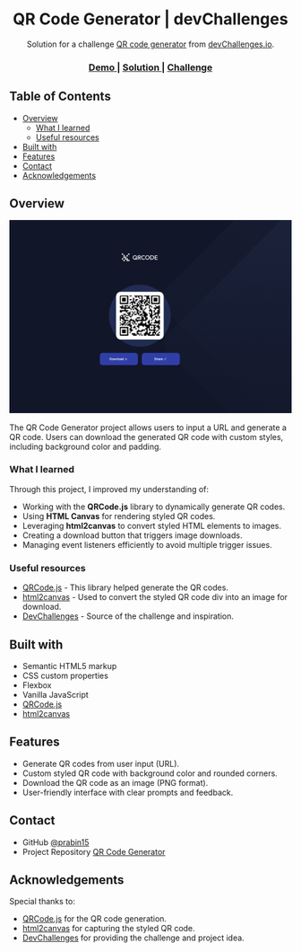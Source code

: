 <h1 align="center">QR Code Generator | devChallenges</h1>

<div align="center">
   Solution for a challenge <a href="https://devchallenges.io/challenge/qa-code-generator" target="_blank">QR code generator</a> from <a href="http://devchallenges.io" target="_blank">devChallenges.io</a>.
</div>

<div align="center">
  <h3>
    <a href="https://prabin15.github.io/QR-code-generator/">
      Demo
    </a>
    <span> | </span>
    <a href="https://github.com/prabin15/QR-code-generator">
      Solution
    </a>
    <span> | </span>
    <a href="https://devchallenges.io/challenge/qa-code-generator">
      Challenge
    </a>
  </h3>
</div>

## Table of Contents

- [Overview](#overview)
  - [What I learned](#what-i-learned)
  - [Useful resources](#useful-resources)
- [Built with](#built-with)
- [Features](#features)
- [Contact](#contact)
- [Acknowledgements](#acknowledgements)

## Overview

![screenshot](/resources/QR-code.png)

The QR Code Generator project allows users to input a URL and generate a QR code. Users can download the generated QR code with custom styles, including background color and padding.

### What I learned

Through this project, I improved my understanding of:

- Working with the **QRCode.js** library to dynamically generate QR codes.
- Using **HTML Canvas** for rendering styled QR codes.
- Leveraging **html2canvas** to convert styled HTML elements to images.
- Creating a download button that triggers image downloads.
- Managing event listeners efficiently to avoid multiple trigger issues.

### Useful resources

- [QRCode.js](https://davidshimjs.github.io/qrcodejs/) - This library helped generate the QR codes.
- [html2canvas](https://html2canvas.hertzen.com/) - Used to convert the styled QR code div into an image for download.
- [DevChallenges](https://devchallenges.io/) - Source of the challenge and inspiration.

## Built with

- Semantic HTML5 markup
- CSS custom properties
- Flexbox
- Vanilla JavaScript
- [QRCode.js](https://davidshimjs.github.io/qrcodejs/)
- [html2canvas](https://html2canvas.hertzen.com/)

## Features

- Generate QR codes from user input (URL).
- Custom styled QR code with background color and rounded corners.
- Download the QR code as an image (PNG format).
- User-friendly interface with clear prompts and feedback.

## Contact

- GitHub [@prabin15](https://github.com/prabin15)
- Project Repository [QR Code Generator](https://github.com/prabin15/QR-code-generator)

## Acknowledgements

Special thanks to:

- [QRCode.js](https://davidshimjs.github.io/qrcodejs/) for the QR code generation.
- [html2canvas](https://html2canvas.hertzen.com/) for capturing the styled QR code.
- [DevChallenges](https://devchallenges.io/) for providing the challenge and project idea.
